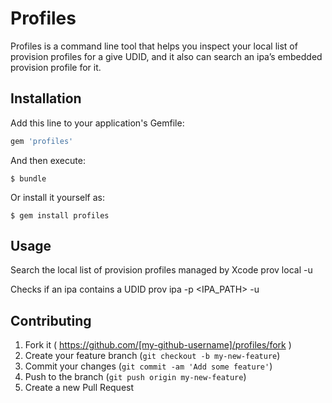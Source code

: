 # Profiles

Profiles is a command line tool that helps you inspect your local list of provision profiles for a give UDID, and it also can search an ipa’s embedded provision profile for it.

## Installation

Add this line to your application's Gemfile:

```ruby
gem 'profiles'
```

And then execute:

    $ bundle

Or install it yourself as:

    $ gem install profiles

## Usage

Search the local list of provision profiles managed by Xcode
    prov local -u <UDID>

Checks if an ipa contains a UDID
    prov ipa -p <IPA_PATH> -u <UDID>

## Contributing

1. Fork it ( https://github.com/[my-github-username]/profiles/fork )
2. Create your feature branch (`git checkout -b my-new-feature`)
3. Commit your changes (`git commit -am 'Add some feature'`)
4. Push to the branch (`git push origin my-new-feature`)
5. Create a new Pull Request
